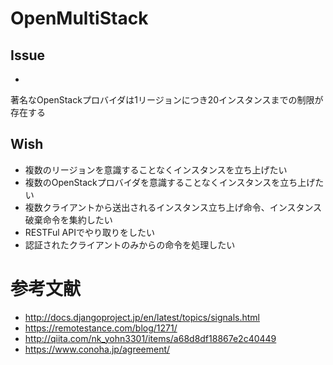 # OpenMultiStack

## Issue

 *
 著名なOpenStackプロバイダは1リージョンにつき20インスタンスまでの制限が存在する

## Wish

 * 複数のリージョンを意識することなくインスタンスを立ち上げたい
 * 複数のOpenStackプロバイダを意識することなくインスタンスを立ち上げたい
 * 複数クライアントから送出されるインスタンス立ち上げ命令、インスタンス破棄命令を集約したい
 * RESTFul APIでやり取りをしたい
 * 認証されたクライアントのみからの命令を処理したい

# 参考文献

 * http://docs.djangoproject.jp/en/latest/topics/signals.html
 * https://remotestance.com/blog/1271/
 * http://qiita.com/nk_yohn3301/items/a68d8df18867e2c40449
 * https://www.conoha.jp/agreement/


